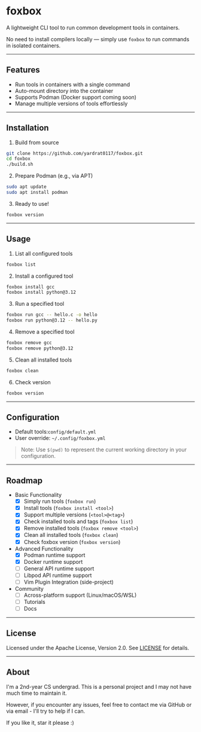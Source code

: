 # foxbox

A lightweight CLI tool to run common development tools in containers. 

No need to install compilers locally — simply use `foxbox` to run commands in isolated containers.

---

## Features

- Run tools in containers with a single command
- Auto-mount directory into the container
- Supports Podman (Docker support coming soon)
- Manage multiple versions of tools effortlessly

---

## Installation

1. Build from source

```bash
git clone https://github.com/yardrat0117/foxbox.git
cd foxbox
./build.sh
```

2. Prepare Podman (e.g., via APT)

```bash
sudo apt update
sudo apt install podman
```

3. Ready to use!

```bash
foxbox version
```

---

## Usage

1. List all configured tools

```bash
foxbox list
```

2. Install a configured tool

```bash
foxbox install gcc
foxbox install python@3.12
```

3. Run a specified tool

```bash
foxbox run gcc -- hello.c -o hello
foxbox run python@3.12 -- hello.py
```

4. Remove a specified tool
```bash
foxbox remove gcc
foxbox remove python@3.12
```

5. Clean all installed tools
```bash
foxbox clean
```


6. Check version

```bash
foxbox version
```

---

## Configuration

- Default tools:`config/default.yml` 
- User override: `~/.config/foxbox.yml`
> Note: Use `$(pwd)` to represent the current working directory in your configuration.

---

## Roadmap

- Basic Functionality
	- [x] Simply run tools (`foxbox run`)
	- [x] Install tools (`foxbox install <tool>`)
	- [x] Support multiple versions (`<tool>@<tag>`)
    - [x] Check installed tools and tags (`foxbox list`)
    - [x] Remove installed tools (`foxbox remove <tool>`)
    - [x] Clean all installed tools (`foxbox clean`)
    - [x] Check foxbox version (`foxbox version`)
- Advanced Functionality
    - [x] Podman runtime support
    - [x] Docker runtime support
    - [ ] General API runtime support
    - [ ] Libpod API runtime support
	- [ ] Vim Plugin Integration (side-project)
- Community
    - [ ] Across-platform support (Linux/macOS/WSL)
    - [ ] Tutorials
    - [ ] Docs

---

## License

Licensed under the Apache License, Version 2.0. See [LICENSE](./LICENSE) for details.

---

## About

I'm a 2nd-year CS undergrad. This is a personal project and I may not have much time to maintain it.

However, if you encounter any issues, feel free to contact me via GitHub or via email - I'll try to help if I can.

If you like it, star it please :)
